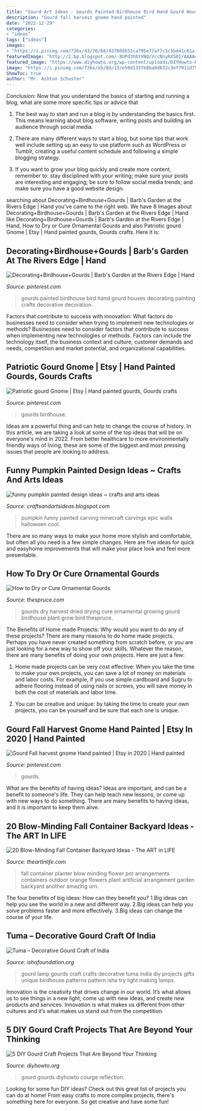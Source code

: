 ```yaml
---
title: "Gourd Art Ideas - Gourds Painted Birdhouse Bird Hand Gourd Houses Decorating Painting Crafts Decorative Decoration"
description: "Gourd fall harvest gnome hand painted"
date: "2022-12-29"
categories:
- "ideas"
tags: ["ideas"]
images:
- "https://i.pinimg.com/736x/43/76/68/437668b51ca795e77af7c1c5bd41c61a.jpg"
featuredImage: "http://2.bp.blogspot.com/-8UPd3hhtVNQ/VccNnyRXS0I/AAAAAAAAMVA/HDr7WjeXY8E/s640/funny%2Bpumpkin%2Bcarving%2Bideas9%2B-%2BCopy.jpg"
featured_image: "https://www.diyhowto.org/wp-content/uploads/DIYHowto-DIY-Gourd-Craft-Ideas-Projects-02.jpg"
image: "https://i.pinimg.com/736x/e5/0d/13/e50d1337b8ba0d832c3ef7911d756229.jpg"
ShowToc: true
author: "Mr. Ashton Schuster"
---
```



Conclusion: Now that you understand the basics of starting and running a blog, what are some more specific tips or advice that
1. The best way to start and run a blog is by understanding the basics first. This means learning about blog software, writing posts and building an audience through social media.
2. There are many different ways to start a blog, but some tips that work well include setting up an easy to use platform such as WordPress or Tumblr, creating a useful content schedule and following a simple blogging strategy.

3. If you want to grow your blog quickly and create more content, remember to: stay disciplined with your writing; make sure your posts are interesting and engaging; be sure to follow social media trends; and make sure you have a good website design.

	

		
searching about Decorating+Birdhouse+Gourds | Barb&#039;s Garden at the Rivers Edge | Hand you've came to the right web. We have 8 Images about Decorating+Birdhouse+Gourds | Barb&#039;s Garden at the Rivers Edge | Hand like Decorating+Birdhouse+Gourds | Barb&#039;s Garden at the Rivers Edge | Hand, How to Dry or Cure Ornamental Gourds and also Patriotic gourd Gnome | Etsy | Hand painted gourds, Gourds crafts. Here it is:
		
    
## Decorating+Birdhouse+Gourds | Barb&#039;s Garden At The Rivers Edge | Hand

<img loading=lazy src="https://i.pinimg.com/736x/89/95/7b/89957b905cd630e9dcab358fe6108dd0--hand-painted-gourds-painted-birds.jpg" onerror="this.onerror=null;this.src='https://tse2.mm.bing.net/th?id=OIP.miJJTkLuvPA-S0iMEGNWKAHaIM&amp;pid=15.1';" alt="Decorating+Birdhouse+Gourds | Barb&#039;s Garden at the Rivers Edge | Hand">

_Source: pinterest.com_

>gourds painted birdhouse bird hand gourd houses decorating painting crafts decorative decoration. 

	

Factors that contribute to success with innovation: What factors do businesses need to consider when trying to implement new technologies or methods?
Businesses need to consider factors that contribute to success when implementing new technologies or methods. Factors can include the technology itself, the business context and culture, customer demands and needs, competition and market potential, and organizational capabilities.

    
## Patriotic Gourd Gnome | Etsy | Hand Painted Gourds, Gourds Crafts

<img loading=lazy src="https://i.pinimg.com/736x/43/76/68/437668b51ca795e77af7c1c5bd41c61a.jpg" onerror="this.onerror=null;this.src='https://tse4.mm.bing.net/th?id=OIP.mv1aKeP5tnjxHK3ojD0urQHaJ3&amp;pid=15.1';" alt="Patriotic gourd Gnome | Etsy | Hand painted gourds, Gourds crafts">

_Source: pinterest.com_

>gourds birdhouse. 

	

Ideas are a powerful thing and can help to change the course of history. In this article, we are taking a look at some of the top ideas that will be on everyone's mind in 2022. From better healthcare to more environmentally friendly ways of living, these are some of the biggest and most pressing issues that people are looking to address.

    
## Funny Pumpkin Painted Design Ideas ~ Crafts And Arts Ideas

<img loading=lazy src="http://2.bp.blogspot.com/-8UPd3hhtVNQ/VccNnyRXS0I/AAAAAAAAMVA/HDr7WjeXY8E/s640/funny%2Bpumpkin%2Bcarving%2Bideas9%2B-%2BCopy.jpg" onerror="this.onerror=null;this.src='https://tse2.mm.bing.net/th?id=OIP.GJFSKnUzGfl_ryfp5iIBfAAAAA&amp;pid=15.1';" alt="funny pumpkin painted design ideas ~ crafts and arts ideas">

_Source: craftsandartsideas.blogspot.com_

>pumpkin funny painted carving minecraft carvings epic walls halloween cool. 

	

There are so many ways to make your home more stylish and comfortable, but often all you need is a few simple changes. Here are five ideas for quick and easyhome improvements that will make your place look and feel more presentable.

    
## How To Dry Or Cure Ornamental Gourds

<img loading=lazy src="https://fthmb.tqn.com/ZLlaGu5R31b1fIz01rGPiVwSqB4=/2262x1325/filters:fill(auto,1)/Drying-GourdsGettyImages-616681750-593eadd93df78c537b2b7699.jpg" onerror="this.onerror=null;this.src='https://tse1.mm.bing.net/th?id=OIP.H4RheoqwYTyxwrRwgjnZ3wHaEV&amp;pid=15.1';" alt="How to Dry or Cure Ornamental Gourds">

_Source: thespruce.com_

>gourds dry harvest dried drying cure ornamental growing gourd birdhouse plant grow bird thespruce. 

	

The Benefits of Home made Projects: Why would you want to do any of these projects?
There are many reasons to do home made projects. Perhaps you have never created something from scratch before, or you are just looking for a new way to show off your skills. Whatever the reason, there are many benefits of doing your own projects. Here are just a few: 
1. Home made projects can be very cost effective: When you take the time to make your own projects, you can save a lot of money on materials and labor costs. For example, if you use simple cardboard and Sugru to adhere flooring instead of using nails or screws, you will save money in both the cost of materials and labor time. 

2. You can be creative and unique: by taking the time to create your own projects, you can be yourself and be sure that each one is unique.

    
## Gourd Fall Harvest Gnome Hand Painted | Etsy In 2020 | Hand Painted

<img loading=lazy src="https://i.pinimg.com/736x/e5/0d/13/e50d1337b8ba0d832c3ef7911d756229.jpg" onerror="this.onerror=null;this.src='https://tse2.mm.bing.net/th?id=OIP.xrbriUnpUc8TY0Nq0qWVjAHaJ3&amp;pid=15.1';" alt="Gourd Fall harvest gnome Hand painted | Etsy in 2020 | Hand painted">

_Source: pinterest.com_

>gourds. 

	

What are the benefits of having ideas?
Ideas are important, and can be a benefit to someone's life. They can help teach new lessons, or come up with new ways to do something. There are many benefits to having ideas, and it is important to keep them alive.

    
## 20 Blow-Minding Fall Container Backyard Ideas - The ART In LIFE

<img loading=lazy src="http://theartinlife.com/wp-content/uploads/2016/10/c4432acdbd182993f473334a44ae9eba.jpg" onerror="this.onerror=null;this.src='https://tse4.mm.bing.net/th?id=OIP.nTXh9EthvO7LE--QwohcXQHaLH&amp;pid=15.1';" alt="20 Blow-Minding Fall Container Backyard Ideas - The ART in LIFE">

_Source: theartinlife.com_

>fall container planter blow minding flower pot arrangements containers outdoor orange flowers plant artificial arrangement garden backyard another amazing urn. 

	

The four benefits of big ideas: How can they benefit you?
1.Big ideas can help you see the world in a new and different way.
2.Big ideas can help you solve problems faster and more effectively.
3.Big ideas can change the course of your life.

    
## Tuma – Decorative Gourd Craft Of India

<img loading=lazy src="http://i.isha.ws/blog/wp-content/uploads/2014/02/tuma-gourd-lamp.jpg" onerror="this.onerror=null;this.src='https://tse3.mm.bing.net/th?id=OIP.GIk_s-g7PZjh5IUdqyg78gAAAA&amp;pid=15.1';" alt="Tuma – Decorative Gourd Craft of India">

_Source: ishafoundation.org_

>gourd lamp gourds craft crafts decorative tuma india diy projects gifts unique birdhouse patterns pattern isha try light making lamps. 

	

Innovation is the creativity that drives change in our world. It’s what allows us to see things in a new light, come up with new ideas, and create new products and services. Innovation is what makes us different from other cultures and it’s what makes us stand out from the competition.

    
## 5 DIY Gourd Craft Projects That Are Beyond Your Thinking

<img loading=lazy src="https://www.diyhowto.org/wp-content/uploads/DIYHowto-DIY-Gourd-Craft-Ideas-Projects-02.jpg" onerror="this.onerror=null;this.src='https://tse4.mm.bing.net/th?id=OIP.D4EByXErO_IwhOLSQuQAjAHaI1&amp;pid=15.1';" alt="5 DIY Gourd Craft Projects That Are Beyond Your Thinking">

_Source: diyhowto.org_

>gourd gourds diyhowto courge reflection. 

	

Looking for some fun DIY ideas? Check out this great list of projects you can do at home! From easy crafts to more complex projects, there's something here for everyone. So get creative and have some fun!

